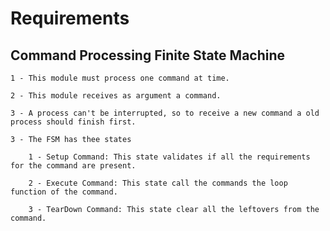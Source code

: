 # Requirements

## Command Processing Finite State Machine

    1 - This module must process one command at time.

    2 - This module receives as argument a command.

    3 - A process can't be interrupted, so to receive a new command a old process should finish first.

    3 - The FSM has thee states

        1 - Setup Command: This state validates if all the requirements for the command are present.

        2 - Execute Command: This state call the commands the loop function of the command.

        3 - TearDown Command: This state clear all the leftovers from the command.

        